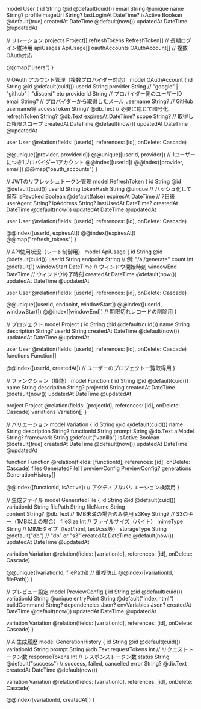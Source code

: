 model User {
  id              String    @id @default(cuid())
  email           String    @unique
  name            String?
  profileImageUrl String?
  lastLoginAt     DateTime?
  isActive        Boolean   @default(true)
  createdAt       DateTime  @default(now())
  updatedAt       DateTime  @updatedAt
  
  // リレーション
  projects        Project[]
  refreshTokens   RefreshToken[]  // 長期ログイン維持用
  apiUsages       ApiUsage[]
  oauthAccounts   OAuthAccount[]  // 複数OAuth対応
  
  @@map("users")
}

// OAuth アカウント管理（複数プロバイダー対応）
model OAuthAccount {
  id           String   @id @default(cuid())
  userId       String
  provider     String   // "google" | "github" | "discord" etc
  providerId   String   // プロバイダー側のユーザーID
  email        String?  // プロバイダーから取得したメール
  username     String?  // GitHub username等
  accessToken  String?  @db.Text // 必要に応じて暗号化
  refreshToken String?  @db.Text
  expiresAt    DateTime?
  scope        String?  // 取得した権限スコープ
  createdAt    DateTime @default(now())
  updatedAt    DateTime @updatedAt
  
  user         User     @relation(fields: [userId], references: [id], onDelete: Cascade)
  
  @@unique([provider, providerId])
  @@unique([userId, provider])  // 1ユーザーにつき1プロバイダー1アカウント
  @@index([userId])
  @@index([provider, email])
  @@map("oauth_accounts")
}

// JWTのリフレッシュトークン管理
model RefreshToken {
  id          String    @id @default(cuid())
  userId      String
  tokenHash   String    @unique // ハッシュ化して保存
  isRevoked   Boolean   @default(false)
  expiresAt   DateTime  // 7日後
  userAgent   String?
  ipAddress   String?
  lastUsedAt  DateTime?
  createdAt   DateTime  @default(now())
  updatedAt   DateTime  @updatedAt
  
  user        User      @relation(fields: [userId], references: [id], onDelete: Cascade)
  
  @@index([userId, expiresAt])
  @@index([expiresAt])
  @@map("refresh_tokens")
}

// API使用状況（レート制御用）
model ApiUsage {
  id          String    @id @default(cuid())
  userId      String
  endpoint    String    // 例: "/ai/generate"
  count       Int       @default(1)
  windowStart DateTime  // ウィンドウ開始時刻
  windowEnd   DateTime  // ウィンドウ終了時刻
  createdAt   DateTime  @default(now())
  updatedAt   DateTime  @updatedAt
  
  user        User      @relation(fields: [userId], references: [id], onDelete: Cascade)
  
  @@unique([userId, endpoint, windowStart])
  @@index([userId, windowStart])
  @@index([windowEnd]) // 期限切れレコードの削除用
}

// プロジェクト
model Project {
  id          String    @id @default(cuid())
  name        String
  description String?
  userId      String
  createdAt   DateTime  @default(now())
  updatedAt   DateTime  @updatedAt
  
  user        User       @relation(fields: [userId], references: [id], onDelete: Cascade)
  functions   Function[]
  
  @@index([userId, createdAt]) // ユーザーのプロジェクト一覧取得用
}

// ファンクション（機能）
model Function {
  id          String    @id @default(cuid())
  name        String
  description String?
  projectId   String
  createdAt   DateTime  @default(now())
  updatedAt   DateTime  @updatedAt
  
  project     Project     @relation(fields: [projectId], references: [id], onDelete: Cascade)
  variations  Variation[]
}

// バリエーション
model Variation {
  id            String    @id @default(cuid())
  name          String
  description   String?
  functionId    String
  prompt        String    @db.Text
  aiModel       String?
  framework     String    @default("vanilla")
  isActive      Boolean   @default(true)
  createdAt     DateTime  @default(now())
  updatedAt     DateTime  @updatedAt
  
  function      Function  @relation(fields: [functionId], references: [id], onDelete: Cascade)
  files         GeneratedFile[]
  previewConfig PreviewConfig?
  generations   GenerationHistory[]
  
  @@index([functionId, isActive]) // アクティブなバリエーション検索用
}

// 生成ファイル
model GeneratedFile {
  id          String    @id @default(cuid())
  variationId String
  filePath    String
  fileName    String    
  content     String?   @db.Text // 1MB未満の場合のみ使用
  s3Key       String?   // S3のキー（1MB以上の場合）
  fileSize    Int       // ファイルサイズ（バイト）
  mimeType    String    // MIMEタイプ（text/html, text/css等）
  storageType String    @default("db") // "db" or "s3"
  createdAt   DateTime  @default(now())
  updatedAt   DateTime  @updatedAt
  
  variation   Variation @relation(fields: [variationId], references: [id], onDelete: Cascade)
  
  @@unique([variationId, filePath]) // 重複防止
  @@index([variationId, filePath])
}

// プレビュー設定
model PreviewConfig {
  id            String    @id @default(cuid())
  variationId   String    @unique
  entryPoint    String    @default("index.html")
  buildCommand  String?
  dependencies  Json?
  envVariables  Json?
  createdAt     DateTime  @default(now())
  updatedAt     DateTime  @updatedAt
  
  variation     Variation @relation(fields: [variationId], references: [id], onDelete: Cascade)
}

// AI生成履歴
model GenerationHistory {
  id            String    @id @default(cuid())
  variationId   String
  prompt        String    @db.Text
  requestTokens Int       // リクエストトークン数
  responseTokens Int      // レスポンストークン数
  status        String    @default("success") // success, failed, cancelled
  error         String?   @db.Text
  createdAt     DateTime  @default(now())
  
  variation     Variation @relation(fields: [variationId], references: [id], onDelete: Cascade)
  
  @@index([variationId, createdAt])
}